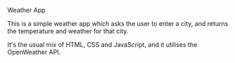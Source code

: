 Weather App

This is a simple weather app which asks the user to enter a city, and returns the temperature and weather for that city. 

It's the usual mix of HTML, CSS and JavaScript, and it utilises the OpenWeather API.